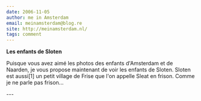 ```yaml
---
date: 2006-11-05
author: me in Amsterdam
email: meinamsterdam@blog.re
site: http://meinamsterdam.nl/
tags: comment
---
```


<!-- TB -->
<p><strong>Les enfants de Sloten</strong></p>
<p>Puisque vous avez aimé les photos des enfants d'Amsterdam et de Naarden, je vous propose maintenant de voir les enfants de Sloten. Sloten est aussi[1] un petit village de Frise que l'on appelle Sleat en frison. Comme je ne parle pas frison...</p>
---